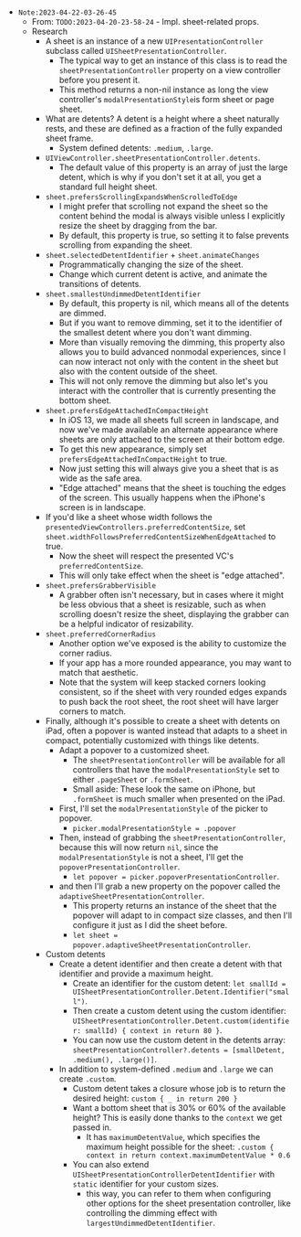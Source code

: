 

<br>

* `Note:2023-04-22-03-26-45`
	* From: `TODO:2023-04-20-23-58-24` - Impl. sheet-related props.
	* Research
		* A sheet is an instance of a new `UIPresentationController` subclass called `UISheetPresentationController`.
			* The typical way to get an instance of this class is to read the `sheetPresentationController` property on a view controller before you present it.
			* This method returns a non-nil instance as long the view controller's `modalPresentationStyle`is form sheet or page sheet.
		* What are detents? A detent is a height where a sheet naturally rests, and these are defined as a fraction of the fully expanded sheet frame. 
			* System defined detents: `.medium`, `.large`.
		* `UIViewController.sheetPresentationController.detents`.
			* The default value of this property is an array of just the large detent, which is why if you don't set it at all, you get a standard full height sheet.
		* `sheet.prefersScrollingExpandsWhenScrolledToEdge`
			* I might prefer that scrolling not expand the sheet so the content behind the modal  is always visible unless I explicitly resize the sheet by dragging from the bar.
			* By default, this property is true, so setting it to false prevents scrolling from expanding the sheet.
		* `sheet.selectedDetentIdentifier` + `sheet.animateChanges`
			* Programmatically changing the size of the sheet.
			* Change which current detent is active, and animate the transitions of detents.
		* `sheet.smallestUndimmedDetentIdentifier`
			* By default, this property is nil, which means all of the detents are dimmed.
			* But if you want to remove dimming, set it to the identifier of the smallest detent where you don't want dimming. 
			* More than visually removing the dimming, this property also allows you to build advanced nonmodal experiences, since I can now interact not only with the content in the sheet but also with the content outside of the sheet.
			* This will not only remove the dimming but also let's you interact with  the controller that is currently presenting the bottom sheet.
		* `sheet.prefersEdgeAttachedInCompactHeight`
			* In iOS 13, we made all sheets full screen in landscape, and now we've made available an alternate appearance where sheets are only attached to the screen at their bottom edge.
			* To get this new appearance, simply set `prefersEdgeAttachedInCompactHeight` to true.
			* Now just setting this will always give you a sheet that is as wide as the safe area. 
			* "Edge attached" means that the sheet is touching the edges of the screen. This usually happens when the iPhone's screen is in landscape.
		* If you'd like a sheet whose width follows the `presentedViewControllers.preferredContentSize`, set `sheet.widthFollowsPreferredContentSizeWhenEdgeAttached` to true.  
			* Now the sheet will respect the presented VC's `preferredContentSize`.
			* This will only take effect when the sheet is "edge attached".
		* `sheet.prefersGrabberVisible`
			* A grabber often isn't necessary, but in cases where it might be less obvious that a sheet is resizable, such as when scrolling doesn't resize the sheet, displaying the grabber can be a helpful indicator of resizability.
		* `sheet.preferredCornerRadius`
			* Another option we've exposed is the ability to customize the corner radius. 
			* If your app has a more rounded appearance, you may want to match that aesthetic. 
			* Note that the system will keep stacked corners looking consistent, so if the sheet with very rounded edges expands to push back the root sheet, the root sheet will have larger corners to match. 
		* Finally, although it's possible to create a sheet with detents on iPad, often a popover is wanted instead that adapts to a sheet in compact, potentially customized with things like detents.
			* Adapt a popover to a customized sheet.
				* The `sheetPresentationController` will be available for all controllers that have the `modalPresentationStyle` set to either `.pageSheet` or `.formSheet`.
				* Small aside: These look the same on iPhone, but `.formSheet` is much smaller when presented on the iPad.
			* First, I'll set the `modalPresentationStyle` of the picker to popover. 
				* `picker.modalPresentationStyle = .popover`
			* Then, instead of grabbing the `sheetPresentationController`, because this will now return `nil`, since the `modalPresentationStyle` is not a sheet, I'll get the `popoverPresentationController`.
				* `let popover = picker.popoverPresentationController`.
			* and then I'll grab a new property on the popover called the `adaptiveSheetPresentationController`. 
				* This property returns an instance of the sheet that the popover will adapt to in compact size classes, and then I'll configure it just as I did the sheet before.
				* `let sheet = popover.adaptiveSheetPresentationController`.
		* Custom detents
			* Create a detent identifier and then create a detent with that identifier and provide a maximum height. 
				* Create an identifier for the custom detent: `let smallId = UISheetPresentationController.Detent.Identifier("small")`.
				* Then create a custom detent using the custom identifier: `UISheetPresentationController.Detent.custom(identifier: smallId) { context in return 80 }`.
				* You can now use the custom detent in the detents array: `sheetPresentationController?.detents = [smallDetent, .medium(), .large()]`.
			* In addition to system-defined `.medium` and `.large` we can create `.custom`. 
				* Custom detent takes a closure whose job is to return the desired height: `custom { _ in return 200 }`
				* Want a bottom sheet that is 30% or 60% of the available height? This is easily done thanks to the `context` we get passed in. 
					* It has `maximumDetentValue`, which specifies the maximum height possible for the sheet: `.custom { context in return context.maximumDetentValue * 0.6`
				* You can also extend `UISheetPresentationControllerDetentIdentifier` with `static` identifier for your custom sizes.
					*  this way, you can refer to them when configuring other options for the  sheet presentation controller, like controlling the dimming effect with `largestUndimmedDetentIdentifier`.